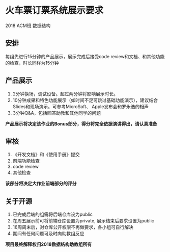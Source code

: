 # 火车票订票系统展示要求
2018 ACM班 数据结构

## 安排
每组先进行15分钟的产品展示，展示完成后接受code review和文档、和其他功能的检查，时长同样为15分钟

## 产品展示
1. 2分钟换场，调试设备。超过两分钟将影响展示时长。
2. 10分钟成果和特色功能展示（如时间不足可跳过基础功能演示），建议结合Slides和现场演示。可参考MicroSoft、 Apple发布会~~和罗永浩的相声~~
3. 3分钟Q&A，包括回答助教和其他同学的问题 

**产品展示将决定该作业的Bonus部分，得分将完全依据演讲得出，请认真准备**

## 审核
1. 《开发文档》和《使用手册》提交
2. 前端功能检查
3. code review
4. 其他检查

**该部分将决定大作业前端部分的评分**


## 关于开源
1. 已完成后端的组需将后端仓库设为public
2. 在周五展示前可将前端仓库设置为private, 展示结束后要求设置为public
3. 16周周末后，对仓库公开权限不再做要求，各小组可自行解决
4. 期间有任何问题可及时向助教组反应

**项目最终解释权归2018数据结构助教组所有**